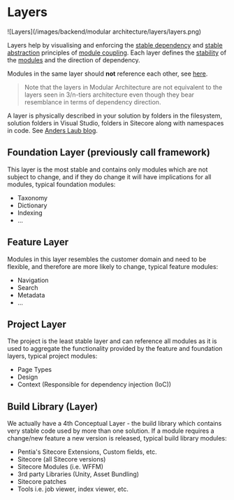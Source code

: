 # Layers

![Layers](/images/backend/modular architecture/layers/layers.png)

Layers help by visualising and enforcing the [stable dependency](/Home/Backend/Modular%20Architecture/Packaging%20Principles/#stable-dependencies-principle-sdp-) and [stable abstraction](/Home/Backend/Modular%20Architecture/Packaging%20Principles/#stable-abstractions-principle-sap-) principles of [module coupling](/Home/Backend/Modular%20Architecture/Packaging%20Principles/#module-coupling).
Each layer defines the [stability](/Home/Backend/Modular%20Architecture/Stability/) of the [modules](/Home/Backend/Modular%20Architecture/Module) and the direction of dependency. 

Modules in the same layer should **not** reference each other, see [here](/Home/Backend/FAQ/Module%20needs%20to%20reference%20another%20module%20in%20the%20same%20layer/).

> Note that the layers in Modular Architecture are not equivalent to the layers seen in 3/n-tiers architecture even though they bear resemblance in terms of dependency direction.

A layer is physically described in your solution by folders in the filesystem, solution folders in Visual Studio, folders in Sitecore along with namespaces in code.
See [Anders Laub blog](https://laubplusco.net/layers-in-sitecore-modular-architecture/).

## Foundation Layer (previously call framework)

This layer is the most stable and contains only modules which are not subject to change, and if they do change it will have implications for all modules, typical foundation modules:
- Taxonomy
- Dictionary
- Indexing
- ...

## Feature Layer
Modules in this layer resembles the customer domain and need to be flexible, and therefore are more likely to change, typical feature modules:
- Navigation
- Search
- Metadata
- ...

## Project Layer
The project is the least stable layer and can reference all modules as it is used to aggregate the functionality provided by the feature and foundation layers, typical project modules:
* Page Types
* Design
* Context (Responsible for dependency injection (IoC))

## Build Library (Layer)
We actually have a 4th Conceptual Layer - the build library which contains very stable code used by more than one solution. 
If a module requires a change/new feature a new version is released, typical build library modules:
- Pentia's Sitecore Extensions, Custom fields, etc.
- Sitecore (all Sitecore versions)
- Sitecore Modules (i.e. WFFM)
- 3rd party Libraries (Unity, Asset Bundling)
- Sitecore patches
- Tools i.e. job viewer, index viewer, etc.
